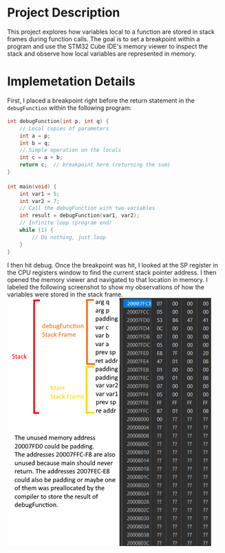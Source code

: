 # Project Description
This project explores how variables local to a function are stored in stack frames during function calls. The goal is to set a breakpoint within a program and use the STM32 Cube IDE's memory viewer to inspect the stack and observe how local variables are represented in memory.

# Implemetation Details
First, I placed a breakpoint right before the return statement in the `debugFunction` within the following program:
```c
int debugFunction(int p, int q) {
    // Local copies of parameters
    int a = p;
    int b = q;
    // Simple operation on the locals
    int c = a + b;
    return c;  // breakpoint here (returning the sum)
}

int main(void) {
    int var1 = 5;
    int var2 = 7;
    // Call the debugFunction with two variables
    int result = debugFunction(var1, var2);
    // Infinite loop (program end)
    while (1) {
        // Do nothing, just loop
    }
}
```
I then hit debug. Once the breakpoint was hit, I looked at the SP register in the CPU registers window to find the current stack pointer address. I  then opened the memory viewer and navigated to that location in memory. I labeled the following screenshot to show my observations of how the variables were stored in the stack frame.
![Memory Viewer Screenshot](./homework.png)